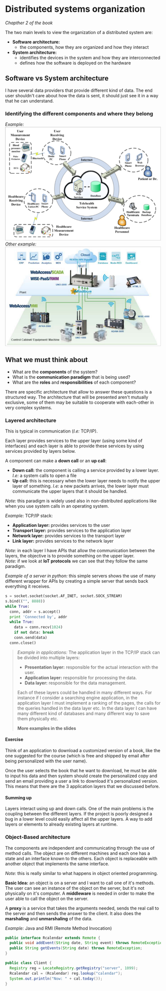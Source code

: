 # Distributed systems organization

*Chapther 2 of the book*

The two main levels to view the organization of a distributed system are:

- **Software architecture:**
  - the components, how they are organized and how they interact
- **System architecture:**
  - identifies the devices in the system and how they are interconnected
  - defines how the software is deployed on the hardware

## Software vs System architecture

I have several data providers that provide different kind of data. The end user shouldn't care about how the data is sent, it should just see it in a way that he can understand.

### Identifying the different components and where they belong

*Example:*  
![software_physical_architecture](../Screenshots/software_system)
*Other example:*  
![software_physical_architecture](../Screenshots/software_system2)

## What we must think about

- What are the **components** of the system?
- What is the **communication paradigm** that is being used?
- What are the **roles** and **responsibilities** of each component?

There are specific architecture that allow to answer these questions is a structured way. The architecture that will be presented aren't mutually exclusive, some of them may be suitable to cooperate with each-other in very complex systems.

### Layered architecture

This is typical in communication (*I.e:* TCP/IP).

Each layer provides services to the upper layer (using some kind of interfaces) and each layer is able to provide these services by using services provided by layers below.

A component can make a **down call** or an **up call**:

- **Down call:** the component is calling a service provided by a lower layer. *I.e:* a system calls to open a file
- **Up call:** this is necessary when the lower layer needs to notify the upper layer of something. *I.e:* a new packets arrives, the lower layer must communicate the upper layers that it should be handled.

*Note:* this paradigm is widely used also in non-distributed applications like when you use system calls in an operating system.

*Example:* TCP/IP stack:

- **Application layer:** provides services to the user
- **Transport layer:** provides services to the application layer
- **Network layer:** provides services to the transport layer
- **Link layer:** provides services to the network layer

*Note:* in each layer I have APIs that allow the communication between the layers, the objective is to provide something on the upper layer.  
*Note:* if we look at **IoT protocols** we can see that they follow the same paradigm.

*Example of a server in python:* this simple servers shows the use of many different wrapper for APIs by creating a simple server that sends back everything it receives.

```python
s = socket.socket(socket.AF_INET, socket.SOCK_STREAM)
s.bind(("", 8888))
while True:
  conn, addr = s.accept()
  print 'Connected by', addr
  while True:
    data = conn.recv(1024)
    if not data: break
    conn.send(data)
  conn.close()
```

> *Example in applications:* The application layer in the TCP/IP stack can be divided into multiple layers:
>
>- **Presentation layer:** responsible for the actual interaction with the user.
>- **Application layer:** responsible for processing the data.
>- **Data layer:** responsible for the data management.
>
> Each of these layers could be handled in many different ways. For instance if I consider a searching engine application, in the application layer I must implement a ranking of the pages, the calls for the queries handled in the data layer etc. In the data layer I can have many different kind of databases and many different way to save them physically etc.
>
>**More examples in the slides**

#### Exercise

Think of an application to download a customized version of a book, like the one suggested for the course (which is free and shipped by email after being personalized with the user name).

Once the user selects the book that he want to download, he must be able to input his data and then system should create the personalized copy and send an email providing a user a link to download it's personalized version. This means that there are the 3 application layers that we discussed before.

#### Summing up

Layers interact using up and down calls. One of the main problems is the coupling between the different layers. If the project is poorly designed a bug in a lower level could easily affect all the upper layers. A way to add layers or elements to already existing layers at runtime.

### Object-Based architecture

The components are independent and communicating through the use of method calls. The object are on different machines and each one has a state and an interface known to the others. Each object is replaceable with another object that implements the same interface.

*Note:* this is really similar to what happens in object oriented programming.

**Basic Idea:** an object is on a server and I want to call one of it's methods. The user can see an instance of the object on the server, but it's not physically on it's computer. A **middleware** is needed in order to make the user able to call the object on the server.

A **proxy** is a service that takes the arguments needed, sends the real call to the server and then sends the answer to the client. It also does the **marshaling** and **unmarshaling** of the data.

*Example:* Java and RMI (Remote Method Invocation)

```Java
public interface Rcalendar extends Remote {
  public void addEvent(String date, String event) throws RemoteException;
  public String getEvents(String date) throws RemoteException;
}
```

```Java
public class Client {
  Registry reg = LocateRegistry.getRegistry("server", 1099);
  Rcalendar cal = (Rcalendar) reg.lookup("calendar");
  System.out.println("Now: " + cal.today());
}
```
